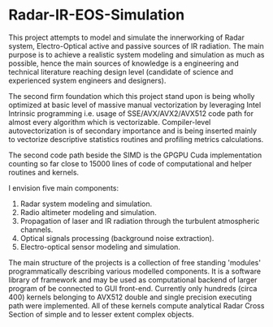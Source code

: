 # Radar-IR-EOS-Simulation

This project attempts to model and simulate the innerworking of Radar system, Electro-Optical active and passive sources of IR radiation.
The main purpose is to achieve a realistic system modeling and simulation as much as possible, hence the main sources of knowledge
is a engineering and technical literature reaching design level (candidate of science and experienced system
engineers and designers).

The second firm foundation which this project stand upon is being wholly optimized at basic level of massive manual vectorization by 
leveraging Intel Intrinsic programming i.e. usage of SSE/AVX/AVX2/AVX512 code path for almost every algorithm which is vectorizable.
Compiler-level autovectorization is of secondary importance and is being inserted mainly to vectorize descriptive statistics routines
and profiling metrics calculations.

The second code path beside the SIMD  is the GPGPU Cuda implementation counting so far close to 15000 lines of code of computational
and helper routines and kernels.

I envision five main components:
1) Radar system modeling and simulation.
2) Radio altimeter modeling and simulation.
3) Propagation of laser and IR radiation through the turbulent atmospheric channels.
4) Optical signals processing (background noise extraction).
5) Electro-optical sensor modeling and simulation.
   
The main structure of the projects is a collection of free standing 'modules' programmatically describing
various modelled components.
It is a software library of framework and may be used as computational backend of larger program of be
connected to GUI front-end.
Currently only hundreds (circa 400) kernels belonging to AVX512 double and single precision executing path
were implemented.
All of these kernels compute analytical Radar Cross Section of simple and to lesser extent complex objects.







